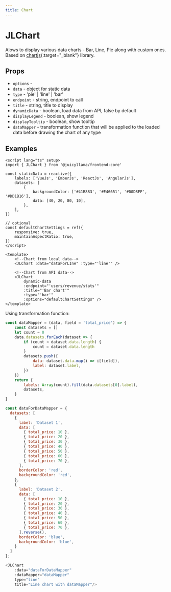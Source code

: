 ```yaml
---
title: Chart
---
```


# JLChart

Alows to display various data charts - Bar, Line, Pie along with custom ones.
Based on [chartjs](https://www.chartjs.org/){:target="_blank"} library.

## Props

-   `options` -
-   `data` - object for static data
-   `type` - 'pie' | 'line' | 'bar'
-   `endpoint` - string, endpoint to call
-   `title` - string, title to display
-   `dynamicData` - boolean, load data from API, false by default
-   `displayLegend` - boolean, show legend
-   `displayTooltip` - boolean, show tooltip
-   `dataMapper` - transformation function that will be applied to the loaded data before drawing the chart of any type

## Examples

```vue
<script lang="ts" setup>
import { JLChart } from '@juicyllama/frontend-core'

const staticData = reactive({
	labels: ['VueJs', 'EmberJs', 'ReactJs', 'AngularJs'],
	datasets: [
		{
			backgroundColor: ['#41B883', '#E46651', '#00D8FF', '#DD1B16'],
			data: [40, 20, 80, 10],
		},
	],
})

// optional
const defaultChartSettings = ref({
	responsive: true,
	maintainAspectRatio: true,
})
</script>

<template>
	<!--Chart from local data-->
	<JLChart :data="dataForLIne" :type="'line'" />

	<!--Chart from API data-->
	<JLChart
		dynamic-data
		:endpoint="'users/revenue/stats'"
		:title="'Bar chart'"
		:type="'bar'"
		:options="defaultChartSettings" />
</template>
```

Using transformation function:

```js
const dataMapper = (data, field = 'total_price') => {
	const datasets = []
	let count = 0
	data.datasets.forEach(dataset => {
		if (count < dataset.data.length) {
			count = dataset.data.length
		}
		datasets.push({
			data: dataset.data.map(i => i[field]),
			label: dataset.label,
		})
	})
	return {
		labels: Array(count).fill(data.datasets[0].label),
		datasets,
	}
}

const dataForDataMapper = {
  datasets: [
    {
      label: 'Dataset 1',
      data: [
        { total_price: 10 },
        { total_price: 20 },
        { total_price: 30 },
        { total_price: 40 },
        { total_price: 50 },
        { total_price: 60 },
        { total_price: 70 },
      ],
      borderColor: 'red',
      backgroundColor: 'red',
    },
    {
      label: 'Dataset 2',
      data: [
        { total_price: 10 },
        { total_price: 20 },
        { total_price: 30 },
        { total_price: 40 },
        { total_price: 50 },
        { total_price: 60 },
        { total_price: 70 },
      ].reverse(),
      borderColor: 'blue',
      backgroundColor: 'blue',
    }
  ]
};

<JLChart
	:data="dataForDataMapper"
	:dataMapper="dataMapper"
	type="line"
	title="Line chart with dataMapper"/>
```
